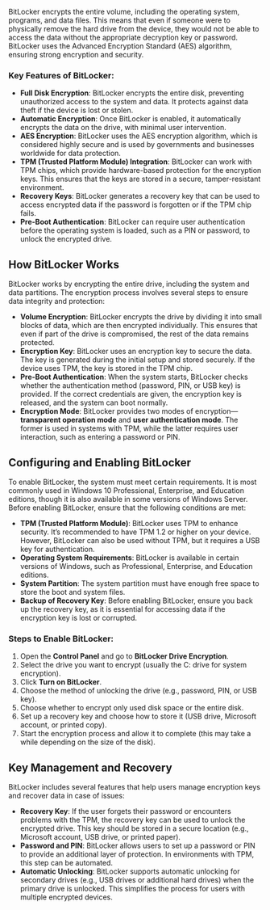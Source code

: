 BitLocker encrypts the entire volume, including the operating system, programs, and data files. This means that even if someone were to physically remove the hard drive from the device, they would not be able to access the data without the appropriate decryption key or password. BitLocker uses the Advanced Encryption Standard (AES) algorithm, ensuring strong encryption and security.

### Key Features of BitLocker:

- **Full Disk Encryption**: BitLocker encrypts the entire disk, preventing unauthorized access to the system and data. It protects against data theft if the device is lost or stolen.
- **Automatic Encryption**: Once BitLocker is enabled, it automatically encrypts the data on the drive, with minimal user intervention.
- **AES Encryption**: BitLocker uses the AES encryption algorithm, which is considered highly secure and is used by governments and businesses worldwide for data protection.
- **TPM (Trusted Platform Module) Integration**: BitLocker can work with TPM chips, which provide hardware-based protection for the encryption keys. This ensures that the keys are stored in a secure, tamper-resistant environment.
- **Recovery Keys**: BitLocker generates a recovery key that can be used to access encrypted data if the password is forgotten or if the TPM chip fails.
- **Pre-Boot Authentication**: BitLocker can require user authentication before the operating system is loaded, such as a PIN or password, to unlock the encrypted drive.

## How BitLocker Works

BitLocker works by encrypting the entire drive, including the system and data partitions. The encryption process involves several steps to ensure data integrity and protection:

- **Volume Encryption**: BitLocker encrypts the drive by dividing it into small blocks of data, which are then encrypted individually. This ensures that even if part of the drive is compromised, the rest of the data remains protected.
- **Encryption Key**: BitLocker uses an encryption key to secure the data. The key is generated during the initial setup and stored securely. If the device uses TPM, the key is stored in the TPM chip.
- **Pre-Boot Authentication**: When the system starts, BitLocker checks whether the authentication method (password, PIN, or USB key) is provided. If the correct credentials are given, the encryption key is released, and the system can boot normally.
- **Encryption Mode**: BitLocker provides two modes of encryption—**transparent operation mode** and **user authentication mode**. The former is used in systems with TPM, while the latter requires user interaction, such as entering a password or PIN.

## Configuring and Enabling BitLocker

To enable BitLocker, the system must meet certain requirements. It is most commonly used in Windows 10 Professional, Enterprise, and Education editions, though it is also available in some versions of Windows Server. Before enabling BitLocker, ensure that the following conditions are met:

- **TPM (Trusted Platform Module)**: BitLocker uses TPM to enhance security. It’s recommended to have TPM 1.2 or higher on your device. However, BitLocker can also be used without TPM, but it requires a USB key for authentication.
- **Operating System Requirements**: BitLocker is available in certain versions of Windows, such as Professional, Enterprise, and Education editions.
- **System Partition**: The system partition must have enough free space to store the boot and system files.
- **Backup of Recovery Key**: Before enabling BitLocker, ensure you back up the recovery key, as it is essential for accessing data if the encryption key is lost or corrupted.

### Steps to Enable BitLocker:

1. Open the **Control Panel** and go to **BitLocker Drive Encryption**.
2. Select the drive you want to encrypt (usually the C: drive for system encryption).
3. Click **Turn on BitLocker**.
4. Choose the method of unlocking the drive (e.g., password, PIN, or USB key).
5. Choose whether to encrypt only used disk space or the entire disk.
6. Set up a recovery key and choose how to store it (USB drive, Microsoft account, or printed copy).
7. Start the encryption process and allow it to complete (this may take a while depending on the size of the disk).

## Key Management and Recovery

BitLocker includes several features that help users manage encryption keys and recover data in case of issues:

- **Recovery Key**: If the user forgets their password or encounters problems with the TPM, the recovery key can be used to unlock the encrypted drive. This key should be stored in a secure location (e.g., Microsoft account, USB drive, or printed paper).
- **Password and PIN**: BitLocker allows users to set up a password or PIN to provide an additional layer of protection. In environments with TPM, this step can be automated.
- **Automatic Unlocking**: BitLocker supports automatic unlocking for secondary drives (e.g., USB drives or additional hard drives) when the primary drive is unlocked. This simplifies the process for users with multiple encrypted devices.